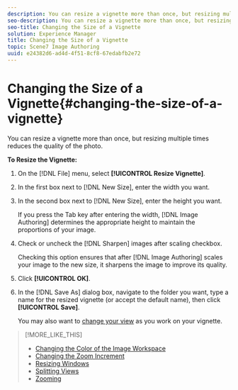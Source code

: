 ```yaml
---
description: You can resize a vignette more than once, but resizing multiple times reduces the quality of the photo.
seo-description: You can resize a vignette more than once, but resizing multiple times reduces the quality of the photo.
seo-title: Changing the Size of a Vignette
solution: Experience Manager
title: Changing the Size of a Vignette
topic: Scene7 Image Authoring
uuid: e24382d6-ad4d-4f51-8cf8-67edabfb2e72
---
```


# Changing the Size of a Vignette{#changing-the-size-of-a-vignette}

You can resize a vignette more than once, but resizing multiple times reduces the quality of the photo.

 **To Resize the Vignette:** 

1. On the [!DNL File] menu, select **[!UICONTROL Resize Vignette]**.
1. In the first box next to [!DNL New Size], enter the width you want.
1. In the second box next to [!DNL New Size], enter the height you want.

   If you press the Tab key after entering the width, [!DNL Image Authoring] determines the appropriate height to maintain the proportions of your image. 

1. Check or uncheck the [!DNL Sharpen] images after scaling checkbox.

   Checking this option ensures that after [!DNL Image Authoring] scales your image to the new size, it sharpens the image to improve its quality. 

1. Click **[!UICONTROL OK]**.
1. In the [!DNL Save As] dialog box, navigate to the folder you want, type a name for the resized vignette (or accept the default name), then click **[!UICONTROL Save]**.

   You may also want to [change your view](../c-vat-img-auth-opt/r-vat-adj-view.md#reference-f6eb81272bdc4a78b414004acc293a2f) as you work on your vignette.

>[!MORE_LIKE_THIS]
>
>* [Changing the Color of the Image Workspace](../c-vat-img-auth-opt/t-vat-chg-color-img-worksp.md#task-41ef4be3658349028871075e77b22457)
>* [Changing the Zoom Increment](../c-vat-img-auth-opt/t-vat-zoom-increm.md#task-6f84cdfe4629446596ce54d4c6f8f3ef)
>* [Resizing Windows](../c-vat-img-auth-opt/c-vat-resize-window.md#concept-963d33b9e0c845eab6b823f1abfeb95e)
>* [Splitting Views](../c-vat-img-auth-opt/c-vat-split-views.md#concept-c1dc8828c53645a885836550cefafbb6)
>* [Zooming](../c-vat-img-auth-opt/c-vat-zoom.md#concept-026c3692c4dd44859aaf9e805614d6ad)
